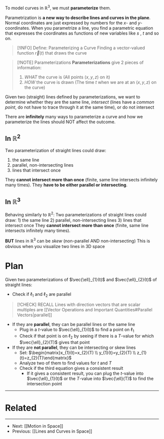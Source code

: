 To model curves in $\mathbb{R}^3$, we must **parameterize** them.

Parametrization is **a new way to describe lines and curves in the plane**. Normal coordinates are just expressed by numbers for the $x$- and $y$-coordinates. When you parametrize a line, you find a parametric equation that expresses the coordinates as functions of new variables like $s$ , $t$ and so on.

> [!INFO] Define: Parameterizing a Curve
> Finding a vector-valued function $\vec{r}(t)$ that draws the curve

> [!NOTE] Parameterizations
> **Parameterizations** give 2 pieces of information:
> 1) *WHAT* the curve is (All points $(x,y,z)$ on it)
> 2) *HOW* the curve is drawn (The time $t$ when we are at an $(x,y,z)$ on the curve)

Given two (straight) lines defined by parameterizations, we want to determine whether they are the same line, *intersect* (lines have a *common point*, do not have to trace through it at the same time), or do not intersect

There are **infinitely** many ways to parameterize a curve and how we parameterize the lines should NOT affect the outcome.

## In $\mathbb{R}^2$
Two parameterization of straight lines could draw:
1) the same line
2) parallel, non-intersecting lines
3) lines that intersect once

They **cannot intersect more than once** (finite, same line intersects infinitely many times).
They **have to be either parallel or intersecting**.

## In $\mathbb{R}^3$
Behaving similarly to $\mathbb{R}^2$:
	Two parameterizations of straight lines could draw:
	1) the same line
	2) parallel, non-intersecting lines
	3) lines that intersect once
	They **cannot intersect more than once** (finite, same line intersects infinitely many times).

**BUT** lines in $\mathbb{R}^3$ can be *skew* (non-parallel AND non-intersecting)
	This is obvious when you visualize two lines in 3D space

# Plan
Given two parameterizations of $\vec{\ell}_{1}(t)$ and $\vec{\ell}_{2}(t)$ of straight lines:

- Check if $\ell_{1}$ and $\ell_{2}$ are parallel

> [!CHECK] RECALL
> Lines with direction vectors that are scalar multiples are [[Vector Operations and Important Quantities#Parallel Vectors|parallel]]

- If they are **parallel**, they can be parallel lines or the same line
	- Plug in a $t$-value to $\vec{\ell}_{1}(t)$ to find a point on $\ell_{1}$
	- Check if that point is on $\ell_{2}$ by seeing if there is a $T$-value for which $\vec{\ell}_{2}(T)$ gives that point
- If they are **not parallel**, they can be intersecting or skew lines
	- Set:
		$\begin{matrix}x_{1}(t)=x_{2}(T) \\ y_{1}(t)=y_{2}(T) \\ z_{1}(t)=z_{2}(T)\end{matrix}$
	- Analyze two of them to find values for $t$ and $T$
	- Check if the third equation gives a consistent result
		- If it gives a consistent result, you can plug the $t$-value into $\vec{\ell}_{1}(t)$ or the $T$-value into $\vec{\ell}(T)$ to find the intersection point

---
# Related
---
- Next: [[Motion in Space]]
- Previous: [[Lines and Curves in Space]]